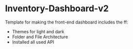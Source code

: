 # Inventory-Dashboard-v2

Template for making the front-end dashboard includes the ff:
  - Themes for light and dark
  - Folder and File Architecture
  - Installed all used API
